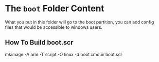 # The `boot` Folder Content

What you put in this folder will go to the boot partition, you can add config files that would be accessible to windows users.

## How To Build boot.scr

mkimage -A arm -T script -O linux -d boot.cmd.in boot.scr
